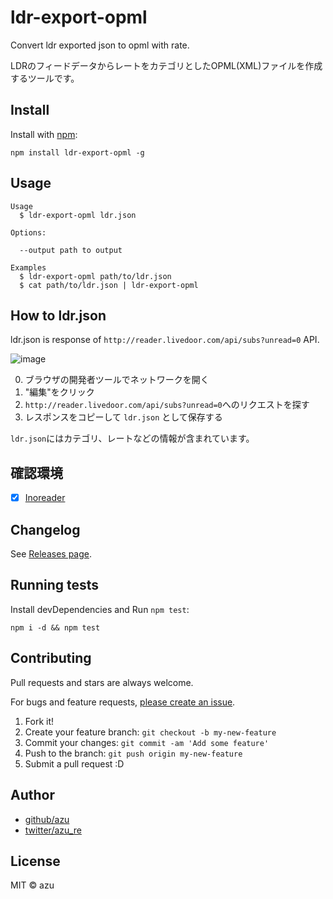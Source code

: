 # ldr-export-opml

Convert ldr exported json to opml with rate.

LDRのフィードデータからレートをカテゴリとしたOPML(XML)ファイルを作成するツールです。

## Install

Install with [npm](https://www.npmjs.com/):

    npm install ldr-export-opml -g

## Usage

    Usage
      $ ldr-export-opml ldr.json

    Options:
    
      --output path to output
      
    Examples
      $ ldr-export-opml path/to/ldr.json
      $ cat path/to/ldr.json | ldr-export-opml 

## How to ldr.json

ldr.json is response of `http://reader.livedoor.com/api/subs?unread=0` API.

![image](https://monosnap.com/file/abUjuGNgDfX317alNW0j42p1gxM8SO.png)

0. ブラウザの開発者ツールでネットワークを開く
1. "編集"をクリック
2. `http://reader.livedoor.com/api/subs?unread=0`へのリクエストを探す
3. レスポンスをコピーして `ldr.json` として保存する

`ldr.json`にはカテゴリ、レートなどの情報が含まれています。

## 確認環境

- [x] [Inoreader](http://www.inoreader.com/ "Inoreader -")

## Changelog

See [Releases page](https://github.com/azu/ldr-export-opml/releases).

## Running tests

Install devDependencies and Run `npm test`:

    npm i -d && npm test

## Contributing

Pull requests and stars are always welcome.

For bugs and feature requests, [please create an issue](https://github.com/azu/ldr-export-opml/issues).

1. Fork it!
2. Create your feature branch: `git checkout -b my-new-feature`
3. Commit your changes: `git commit -am 'Add some feature'`
4. Push to the branch: `git push origin my-new-feature`
5. Submit a pull request :D

## Author

- [github/azu](https://github.com/azu)
- [twitter/azu_re](https://twitter.com/azu_re)

## License

MIT © azu
